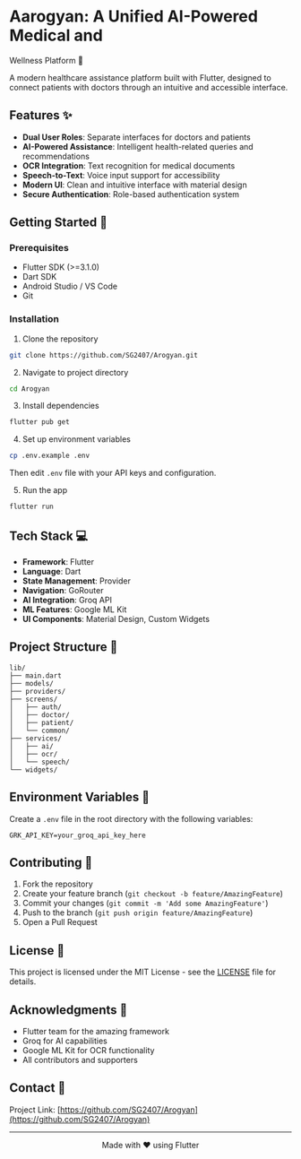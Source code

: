 # Aarogyan: A Unified AI-Powered Medical andWellness Platform 🏥

A modern healthcare assistance platform built with Flutter, designed to connect patients with doctors through an intuitive and accessible interface.

## Features ✨

- **Dual User Roles**: Separate interfaces for doctors and patients
- **AI-Powered Assistance**: Intelligent health-related queries and recommendations
- **OCR Integration**: Text recognition for medical documents
- **Speech-to-Text**: Voice input support for accessibility
- **Modern UI**: Clean and intuitive interface with material design
- **Secure Authentication**: Role-based authentication system

## Getting Started 🚀

### Prerequisites

- Flutter SDK (>=3.1.0)
- Dart SDK
- Android Studio / VS Code
- Git

### Installation

1. Clone the repository
```bash
git clone https://github.com/SG2407/Arogyan.git
```

2. Navigate to project directory
```bash
cd Arogyan
```

3. Install dependencies
```bash
flutter pub get
```

4. Set up environment variables
```bash
cp .env.example .env
```
Then edit `.env` file with your API keys and configuration.

5. Run the app
```bash
flutter run
```

## Tech Stack 💻

- **Framework**: Flutter
- **Language**: Dart
- **State Management**: Provider
- **Navigation**: GoRouter
- **AI Integration**: Groq API
- **ML Features**: Google ML Kit
- **UI Components**: Material Design, Custom Widgets

## Project Structure 📁

```
lib/
├── main.dart
├── models/
├── providers/
├── screens/
│   ├── auth/
│   ├── doctor/
│   ├── patient/
│   └── common/
├── services/
│   ├── ai/
│   ├── ocr/
│   └── speech/
└── widgets/
```

## Environment Variables 🔐

Create a `.env` file in the root directory with the following variables:
```
GRK_API_KEY=your_groq_api_key_here
```

## Contributing 🤝

1. Fork the repository
2. Create your feature branch (`git checkout -b feature/AmazingFeature`)
3. Commit your changes (`git commit -m 'Add some AmazingFeature'`)
4. Push to the branch (`git push origin feature/AmazingFeature`)
5. Open a Pull Request

## License 📄

This project is licensed under the MIT License - see the [LICENSE](LICENSE) file for details.

## Acknowledgments 🙏

- Flutter team for the amazing framework
- Groq for AI capabilities
- Google ML Kit for OCR functionality
- All contributors and supporters

## Contact 📱

Project Link: [https://github.com/SG2407/Arogyan](https://github.com/SG2407/Arogyan)

---

<div align="center">
Made with ❤️ using Flutter
</div>
